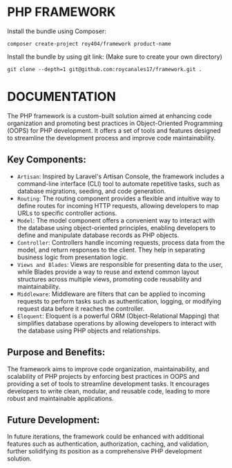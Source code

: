 # PHP FRAMEWORK

Install the bundle using Composer:

```
composer create-project roy404/framework product-name
```

Install the bundle by using git link: (Make sure to create your own directory)

```
git clone --depth=1 git@github.com:roycanales17/framework.git .
```

# DOCUMENTATION

The PHP framework is a custom-built solution aimed at enhancing code organization and promoting best practices in Object-Oriented Programming (OOPS) for PHP development. It offers a set of tools and features designed to streamline the development process and improve code maintainability.

## Key Components:

- `Artisan`:  Inspired by Laravel's Artisan Console, the framework includes a command-line interface (CLI) tool to automate repetitive tasks, such as database migrations, seeding, and code generation.
- `Routing`: The routing component provides a flexible and intuitive way to define routes for incoming HTTP requests, allowing developers to map URLs to specific controller actions.
- `Model`: The model component offers a convenient way to interact with the database using object-oriented principles, enabling developers to define and manipulate database records as PHP objects.
- `Controller`: Controllers handle incoming requests, process data from the model, and return responses to the client. They help in separating business logic from presentation logic.
- `Views and Blades`: Views are responsible for presenting data to the user, while Blades provide a way to reuse and extend common layout structures across multiple views, promoting code reusability and maintainability.
- `Middleware`: Middleware are filters that can be applied to incoming requests to perform tasks such as authentication, logging, or modifying request data before it reaches the controller.
- `Eloquent`: Eloquent is a powerful ORM (Object-Relational Mapping) that simplifies database operations by allowing developers to interact with the database using PHP objects and relationships.

## Purpose and Benefits:

The framework aims to improve code organization, maintainability, and scalability of PHP projects by enforcing best practices in OOPS and providing a set of tools to streamline development tasks. It encourages developers to write clean, modular, and reusable code, leading to more robust and maintainable applications.

## Future Development:

In future iterations, the framework could be enhanced with additional features such as authentication, authorization, caching, and validation, further solidifying its position as a comprehensive PHP development solution.
